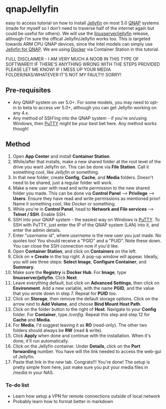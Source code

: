 # qnapJellyfin
easy to access tutorial on how to install [Jellyfin](https://jellyfin.org) on most 5.0 [QNAP](https://www.qnap.com) systems (made for myself so I don't need to traverse half of the internet again but could be useful for others). We will use the [linuxserver/jellyfin](https://docs.linuxserver.io/images/docker-jellyfin) release, although I'm sure the offical Jellyfin/Jellyfin works too. This is targeted towards ARM CPU QNAP devices, since the Intel models can simply use [Jellyfin for QNAP](https://github.com/pdulvp/jellyfin-qnap). We are using [Docker](https://hub.docker.com) via Container Station in this tutorial.

FULL DISCLAIMER - I AM VERY MUCH A NOOB IN THIS TYPE OF SOFTWARE!!! IF THERE'S ANYTHING WRONG WITH THE STEPS PROVIDED PLEASE LET ME KNOW! IF I MESS UP YOUR MEDIA FOLDER/NAS/WHATEVER IT'S NOT MY FAULT!!! SORRY!


## Pre-requisites 
* Any QNAP system on ver 5.0+. For some models, you may need to opt-in to beta to access ver 5.0+, although you can get Jellyfin working on any 4.x. 
* Any method of SSH'ing into the QNAP system - if you're on/using Windows, then [PuTTY](https://www.putty.org) might be your best bet here. Any method works though!

## Method
1. Open **App Center** and install **Container Station**.
2. While/after that installs, make a new shared folder at the root level of the drive you want Jellyfin on. This can be done via **File Station**. Call it something cool, like *Jellyfin* or something. 
3. In that new folder, create **Config**, **Cache**, and **Media** folders. Doesn't need to be shared, just a regular folder will work.
4. Make a new user with read and write permission to the new shared folder you made. This can be done via **Control Panel** --> **Privilege** --> **Users**. Ensure they have read and write permissions as mentioned prior! Name it something cool, like *Docker* or something.
5. While you're in **Control Panel**, head to **Network and File services** --> **Telnet / SSH**. Enable SSH.
6. SSH into your QNAP system - the easiest way on Windows is [PuTTY](https://www.putty.org). To SSH with PuTTY, just enter the IP of the QNAP system (LAN) into it, and enter the admin details. 
7. Enter "*username* id", where *username* is the new user you just made. No quotes too! You should receive a "PGID" and a "PUID". Note these down. You can close the SSH connection now if you'd like.
8. Open **Container Station**, and click on **Containers** on the left. 
9. Click on **+ Create** in the top right. A pop-up window will appear. Ideally, you will see three steps: **Select Image**, **Configure Container**, and **Summary**.
10. Make sure the **Registry** is **Docker Hub**. For **Image**, type **linuxserver/jellyfin**. Click **Next**.
11. Leave everything default, but click on **Advanced Settings**, then click on **Environment**. Add a new variable, with the name **PGID**, and the value that you wrote down in step 7. Repeat for **PUID** too. 
12. Click on **Storage**, then remove the default storage options. Click on the arrow next to **Add Volume**, and choose **Bind Mount Host Path**. 
13. Click on the folder button to the right of **Host**. Navigate to your **Config** folder. For **Container**, type */config*. Repeat this step and step 12 for **Cache** and **Media**. 
14. For **Media**, I'd suggest leaving it as **RO** (read-only). The other two folders should always be **RW** (read & write).
15. Click **Apply** when done and continue with the installation. When it's done, it'll run automatically. 
16. Click on the Jellyfin container. Under **Details**, click on the **Port forwarding** number. You have will the link needed to access the web-gui of Jellyfin. 
17. Paste that link in the new tab. Congrats!!! You're done! The setup is pretty simple from here, just make sure you put your media files in */media* in your NAS. 

### To-do list
* Learn how setup a VPN for remote connections outside of local network 
* Probably learn how to format better in markdown
